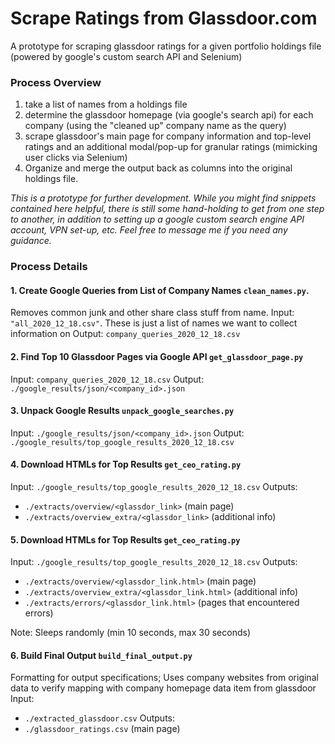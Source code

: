 # Scrape Ratings from Glassdoor.com
A prototype for scraping glassdoor ratings for a given portfolio holdings file (powered by google's custom search API and Selenium)

### Process Overview
 1. take a list of names from a holdings file 
 2. determine the glassdoor homepage (via google's search api) for each company (using the "cleaned up" company name as the query)
 3. scrape glassdoor's main page for company information and top-level ratings and an additional modal/pop-up for granular ratings (mimicking user clicks via Selenium) 
 4. Organize and merge the output back as columns into the original holdings file.

*This is a prototype for further development. While you might find snippets contained here helpful, 
there is still some hand-holding to get from one step to another, in addition to setting up a google custom search
engine API account, VPN set-up, etc. Feel free to message me if you need any guidance.*  

### Process Details
#### 1. Create Google Queries from List of Company Names `clean_names.py`. 
Removes common junk and other share class stuff from name.
Input:  `"all_2020_12_18.csv"`. These is just a list of names we want to collect information on
Output: `company_queries_2020_12_18.csv`

#### 2. Find Top 10 Glassdoor Pages via Google API `get_glassdoor_page.py`
Input: `company_queries_2020_12_18.csv`
Output: `./google_results/json/<company_id>.json`

#### 3. Unpack Google Results `unpack_google_searches.py`
Input: `./google_results/json/<company_id>.json`
Output: `./google_results/top_google_results_2020_12_18.csv`

#### 4. Download HTMLs for Top Results `get_ceo_rating.py`
Input: `./google_results/top_google_results_2020_12_18.csv`
Outputs: 
* `./extracts/overview/<glassdor_link>` (main page)
* `./extracts/overview_extra/<glassdor_link>` (additional info)

#### 5. Download HTMLs for Top Results `get_ceo_rating.py`
Input: `./google_results/top_google_results_2020_12_18.csv`
Outputs: 
* `./extracts/overview/<glassdor_link.html>` (main page)
* `./extracts/overview_extra/<glassdor_link.html>` (additional info)
* `./extracts/errors/<glassdor_link.html>` (pages that encountered errors)

Note: Sleeps randomly (min 10 seconds, max 30 seconds)

#### 6. Build Final Output `build_final_output.py`
Formatting for output specifications; 
Uses company websites from original data to verify mapping with company homepage data item from glassdoor
Input: 
* `./extracted_glassdoor.csv`
Outputs: 
* `./glassdoor_ratings.csv` (main page)
